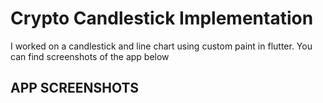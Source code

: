 # Crypto Candlestick Implementation

I worked on a candlestick and line chart using custom paint in flutter. You can find screenshots of the app below

## APP SCREENSHOTS
